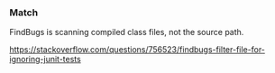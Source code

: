 ### Match

FindBugs is scanning compiled class files, not the source path.

https://stackoverflow.com/questions/756523/findbugs-filter-file-for-ignoring-junit-tests